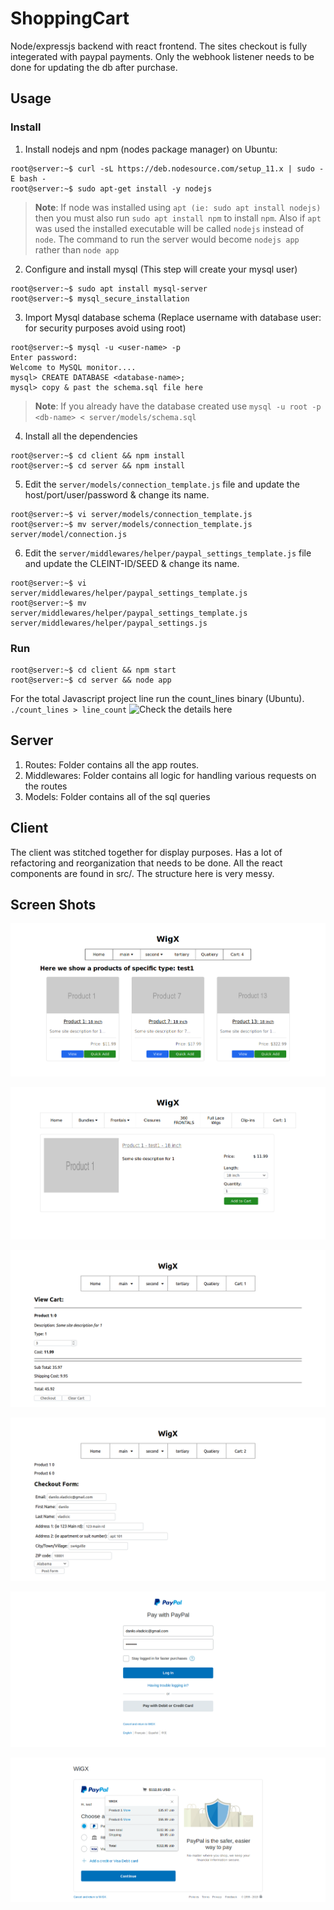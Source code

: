 # ShoppingCart
Node/expressjs backend with react frontend. The sites checkout is fully integerated with paypal payments.  Only the webhook listener needs to be done for updating the db after purchase.

## Usage
### Install

1) Install nodejs and npm (nodes package manager) on Ubuntu:

```sh-session
root@server:~$ curl -sL https://deb.nodesource.com/setup_11.x | sudo -E bash -
root@server:~$ sudo apt-get install -y nodejs
```
> **Note**: If node was installed using `apt (ie: sudo apt install nodejs)` then you must also run `sudo apt install npm` to install `npm`. Also if `apt` was used the installed executable will be called `nodejs` instead of `node`. The command to run the server would become `nodejs app` rather than `node app`

2) Configure and install mysql (This step will create your mysql user)

```sh-session
root@server:~$ sudo apt install mysql-server
root@server:~$ mysql_secure_installation
```

3) Import Mysql database schema (Replace username with database user: for security purposes avoid using root)

```sh-session
root@server:~$ mysql -u <user-name> -p 
Enter password:
Welcome to MySQL monitor....
mysql> CREATE DATABASE <database-name>;
mysql> copy & past the schema.sql file here
```
> **Note**: If you already have the database created use `mysql -u root -p <db-name> < server/models/schema.sql`

4) Install all the dependencies

```sh-session
root@server:~$ cd client && npm install
root@server:~$ cd server && npm install
```

5) Edit the `server/models/connection_template.js` file and update the host/port/user/password & change its name.

```sh-session
root@server:~$ vi server/models/connection_template.js
root@server:~$ mv server/models/connection_template.js server/model/connection.js
```

6) Edit the `server/middlewares/helper/paypal_settings_template.js` file and update the CLEINT-ID/SEED & change its name.

```sh-session
root@server:~$ vi server/middlewares/helper/paypal_settings_template.js
root@server:~$ mv server/middlewares/helper/paypal_settings_template.js server/middlewares/helper/paypal_settings.js
```

### Run
```sh-session
root@server:~$ cd client && npm start
root@server:~$ cd server && node app
```
For the total Javascript project line run the count_lines binary (Ubuntu). `./count_lines > line_count`
![Check the details here](https://github.com/DaniloVlad/ShoppingCart/blob/master/line_count)

## Server
  1) Routes: Folder contains all the app routes.
  2) Middlewares: Folder contains all logic for handling various requests on the routes
  3) Models: Folder contains all of the sql queries

## Client
  The client was stitched together for display purposes. Has a lot of refactoring and reorganization that needs to be done. All the react components are found in src/.  The structure here is very messy.
 
## Screen Shots

![Image 1](screenshots/Pic1.png)

![Image 6](screenshots/Pic6.png)

![Image 2](screenshots/Pic2.png)

![Image 4](screenshots/Pic4.png)

![Image 3](screenshots/Pic3.png)

![Image 5](screenshots/Pic5.png)


